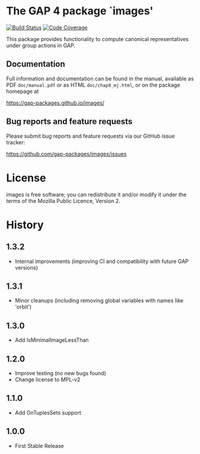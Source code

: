 # The GAP 4 package `images'

[![Build Status](https://github.com/gap-packages/images/workflows/CI/badge.svg?branch=master)](https://github.com/gap-packages/images/actions?query=workflow%3ACI+branch%3Amaster)
[![Code Coverage](https://codecov.io/github/gap-packages/images/coverage.svg?branch=master&token=)](https://codecov.io/gh/gap-packages/images)

This package provides functionality to compute canonical representatives under
group actions in GAP.

## Documentation

Full information and documentation can be found in the manual, available
as PDF `doc/manual.pdf` or as HTML `doc/chap0_mj.html`, or on the package
homepage at

  <https://gap-packages.github.io/images/>

## Bug reports and feature requests

Please submit bug reports and feature requests via our GitHub issue tracker:

  <https://github.com/gap-packages/images/issues>


# License

images is free software; you can redistribute it and/or modify it under
the terms of the Mozilla Public Licence, Version 2.

# History

1.3.2
-----

* Internal improvements (improving CI and compatibility with future GAP versions)


1.3.1
-----

* Minor cleanups (including removing global variables with names like 'orbit')

1.3.0
-----

* Add IsMinimalImageLessThan

1.2.0
-----

* Improve testing (no new bugs found)
* Change license to MPL-v2


1.1.0
-----

* Add OnTuplesSets support

1.0.0
-----

* First Stable Release


